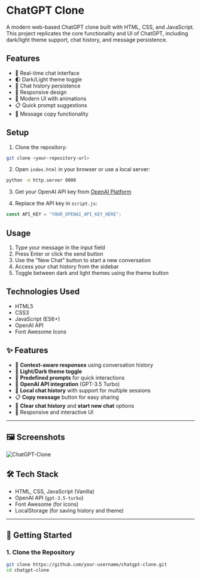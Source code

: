 # ChatGPT Clone

A modern web-based ChatGPT clone built with HTML, CSS, and JavaScript. This project replicates the core functionality and UI of ChatGPT, including dark/light theme support, chat history, and message persistence.

## Features

- 💬 Real-time chat interface
- 🌓 Dark/Light theme toggle
- 💾 Chat history persistence
- 📱 Responsive design
- 🎨 Modern UI with animations
- 📋 Quick prompt suggestions
- 📝 Message copy functionality

## Setup

1. Clone the repository:

```bash
git clone <your-repository-url>
```

2. Open `index.html` in your browser or use a local server:

```bash
python -m http.server 8000
```

3. Get your OpenAI API key from [OpenAI Platform](https://platform.openai.com/api-keys)

4. Replace the API key in `script.js`:

```javascript
const API_KEY = "YOUR_OPENAI_API_KEY_HERE";
```

## Usage

1. Type your message in the input field
2. Press Enter or click the send button
3. Use the "New Chat" button to start a new conversation
4. Access your chat history from the sidebar
5. Toggle between dark and light themes using the theme button

## Technologies Used

- HTML5
- CSS3
- JavaScript (ES6+)
- OpenAI API
- Font Awesome Icons

## ✨ Features

- 🔄 **Context-aware responses** using conversation history
- 🎨 **Light/Dark theme toggle**
- 💬 **Predefined prompts** for quick interactions
- 🧠 **OpenAI API integration** (GPT-3.5 Turbo)
- 💾 **Local chat history** with support for multiple sessions
- 📋 **Copy message** button for easy sharing
- 🧼 **Clear chat history** and **start new chat** options
- 📱 Responsive and interactive UI

---

## 🖼️ Screenshots
![ChatGPT-Clone](https://github.com/user-attachments/assets/ab9dfe38-5f79-44ab-9c56-3fe08efd0e25)

## 🛠️ Tech Stack

- HTML, CSS, JavaScript (Vanilla)
- OpenAI API (`gpt-3.5-turbo`)
- Font Awesome (for icons)
- LocalStorage (for saving history and theme)

---

## 🚀 Getting Started

### 1. Clone the Repository

```bash
git clone https://github.com/your-username/chatgpt-clone.git
cd chatgpt-clone
```
